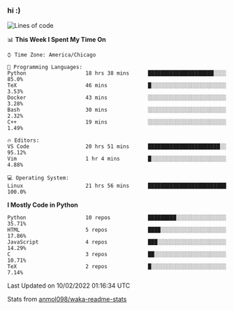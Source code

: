 ### hi :)

<!--START_SECTION:waka-->
![Lines of code](https://img.shields.io/badge/From%20Hello%20World%20I%27ve%20Written-482%20Thousand%20lines%20of%20code-blue)

📊 **This Week I Spent My Time On** 

```text
⌚︎ Time Zone: America/Chicago

💬 Programming Languages: 
Python                   18 hrs 38 mins      █████████████████████░░░░   85.0% 
TeX                      46 mins             █░░░░░░░░░░░░░░░░░░░░░░░░   3.53% 
Docker                   43 mins             ░░░░░░░░░░░░░░░░░░░░░░░░░   3.28% 
Bash                     30 mins             ░░░░░░░░░░░░░░░░░░░░░░░░░   2.32% 
C++                      19 mins             ░░░░░░░░░░░░░░░░░░░░░░░░░   1.49%

🔥 Editors: 
VS Code                  20 hrs 51 mins      ███████████████████████░░   95.12% 
Vim                      1 hr 4 mins         █░░░░░░░░░░░░░░░░░░░░░░░░   4.88%

💻 Operating System: 
Linux                    21 hrs 56 mins      █████████████████████████   100.0%

```

**I Mostly Code in Python** 

```text
Python                   10 repos            █████████░░░░░░░░░░░░░░░░   35.71% 
HTML                     5 repos             ████░░░░░░░░░░░░░░░░░░░░░   17.86% 
JavaScript               4 repos             ███░░░░░░░░░░░░░░░░░░░░░░   14.29% 
C                        3 repos             ██░░░░░░░░░░░░░░░░░░░░░░░   10.71% 
TeX                      2 repos             █░░░░░░░░░░░░░░░░░░░░░░░░   7.14%

```



 Last Updated on 10/02/2022 01:16:34 UTC
<!--END_SECTION:waka-->

Stats from [anmol098/waka-readme-stats](https://github.com/anmol098/waka-readme-stats)